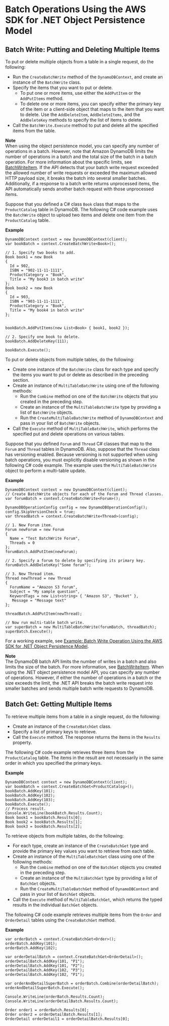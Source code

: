 # Batch Operations Using the AWS SDK for \.NET Object Persistence Model<a name="DotNetDynamoDBContext.BatchOperations"></a>

## Batch Write: Putting and Deleting Multiple Items<a name="DotNetDynamoDBContext.BatchWrite"></a>

To put or delete multiple objects from a table in a single request, do the following:
+ Run the `CreateBatchWrite` method of the `DynamoDBContext`, and create an instance of the `BatchWrite` class\.
+ Specify the items that you want to put or delete\.
  + To put one or more items, use either the `AddPutItem` or the `AddPutItems` method\.
  + To delete one or more items, you can specify either the primary key of the item or a client\-side object that maps to the item that you want to delete\. Use the `AddDeleteItem`, `AddDeleteItems`, and the `AddDeleteKey` methods to specify the list of items to delete\.
+ Call the `BatchWrite.Execute` method to put and delete all the specified items from the table\.

**Note**  
When using the object persistence model, you can specify any number of operations in a batch\. However, note that Amazon DynamoDB limits the number of operations in a batch and the total size of the batch in a batch operation\. For more information about the specific limits, see [BatchWriteItem](https://docs.aws.amazon.com/amazondynamodb/latest/APIReference/API_BatchWriteItem.html)\. If the API detects that your batch write request exceeded the allowed number of write requests or exceeded the maximum allowed HTTP payload size, it breaks the batch into several smaller batches\. Additionally, if a response to a batch write returns unprocessed items, the API automatically sends another batch request with those unprocessed items\.

Suppose that you defined a C\# class `Book` class that maps to the `ProductCatalog` table in DynamoDB\. The following C\# code example uses the `BatchWrite` object to upload two items and delete one item from the `ProductCatalog` table\. 

**Example**  

```
DynamoDBContext context = new DynamoDBContext(client);
var bookBatch = context.CreateBatchWrite<Book>();

// 1. Specify two books to add.
Book book1 = new Book
{
  Id = 902,
  ISBN = "902-11-11-1111",
  ProductCategory = "Book",
  Title = "My book3 in batch write"
};
Book book2 = new Book
{
  Id = 903,
  ISBN = "903-11-11-1111",
  ProductCategory = "Book",
  Title = "My book4 in batch write"
};


bookBatch.AddPutItems(new List<Book> { book1, book2 });

// 2. Specify one book to delete.
bookBatch.AddDeleteKey(111);

bookBatch.Execute();
```

To put or delete objects from multiple tables, do the following:
+ Create one instance of the `BatchWrite` class for each type and specify the items you want to put or delete as described in the preceding section\.
+ Create an instance of `MultiTableBatchWrite` using one of the following methods:
  + Run the `Combine` method on one of the `BatchWrite` objects that you created in the preceding step\. 
  + Create an instance of the `MultiTableBatchWrite` type by providing a list of `BatchWrite` objects\.
  + Run the `CreateMultiTableBatchWrite` method of `DynamoDBContext` and pass in your list of `BatchWrite` objects\.
+ Call the `Execute` method of `MultiTableBatchWrite`, which performs the specified put and delete operations on various tables\.

Suppose that you defined `Forum` and `Thread` C\# classes that map to the `Forum` and `Thread` tables in DynamoDB\. Also, suppose that the `Thread` class has versioning enabled\. Because versioning is not supported when using batch operations, you must explicitly disable versioning as shown in the following C\# code example\. The example uses the `MultiTableBatchWrite` object to perform a multi\-table update\. 

**Example**  

```
DynamoDBContext context = new DynamoDBContext(client);
// Create BatchWrite objects for each of the Forum and Thread classes.
var forumBatch = context.CreateBatchWrite<Forum>();

DynamoDBOperationConfig config = new DynamoDBOperationConfig();
config.SkipVersionCheck = true;
var threadBatch = context.CreateBatchWrite<Thread>(config);

// 1. New Forum item.
Forum newForum = new Forum
{
  Name = "Test BatchWrite Forum",
  Threads = 0
};
forumBatch.AddPutItem(newForum);

// 2. Specify a forum to delete by specifying its primary key.
forumBatch.AddDeleteKey("Some forum");

// 3. New Thread item.
Thread newThread = new Thread
{
  ForumName = "Amazon S3 forum",
  Subject = "My sample question",
  KeywordTags = new List<string> { "Amazon S3", "Bucket" },
   Message = "Message text"
};

threadBatch.AddPutItem(newThread);

// Now run multi-table batch write.
var superBatch = new MultiTableBatchWrite(forumBatch, threadBatch);
superBatch.Execute();
```

For a working example, see [Example: Batch Write Operation Using the AWS SDK for \.NET Object Persistence Model](orm-dotnet-batchoperations-example.md)\.

**Note**  
The DynamoDB batch API limits the number of writes in a batch and also limits the size of the batch\. For more information, see [BatchWriteItem](https://docs.aws.amazon.com/amazondynamodb/latest/APIReference/API_BatchWriteItem.html)\. When using the \.NET object persistence model API, you can specify any number of operations\. However, if either the number of operations in a batch or the size exceeds the limit, the \.NET API breaks the batch write request into smaller batches and sends multiple batch write requests to DynamoDB\.

## Batch Get: Getting Multiple Items<a name="DotNetDynamoDBContext.BatchGet"></a>

To retrieve multiple items from a table in a single request, do the following:
+ Create an instance of the `CreateBatchGet` class\.
+ Specify a list of primary keys to retrieve\.
+ Call the `Execute` method\. The response returns the items in the `Results` property\.

The following C\# code example retrieves three items from the `ProductCatalog` table\. The items in the result are not necessarily in the same order in which you specified the primary keys\.

**Example**  

```
DynamoDBContext context = new DynamoDBContext(client);
var bookBatch = context.CreateBatchGet<ProductCatalog>();
bookBatch.AddKey(101);
bookBatch.AddKey(102);
bookBatch.AddKey(103);
bookBatch.Execute();
// Process result.
Console.WriteLine(bookBatch.Results.Count);
Book book1 = bookBatch.Results[0];
Book book2 = bookBatch.Results[1];
Book book3 = bookBatch.Results[2];
```

To retrieve objects from multiple tables, do the following:
+ For each type, create an instance of the `CreateBatchGet` type and provide the primary key values you want to retrieve from each table\. 
+ Create an instance of the `MultiTableBatchGet` class using one of the following methods:
  + Run the `Combine` method on one of the `BatchGet` objects you created in the preceding step\. 
  + Create an instance of the `MultiBatchGet` type by providing a list of `BatchGet` objects\.
  + Run the `CreateMultiTableBatchGet` method of `DynamoDBContext` and pass in your list of `BatchGet` objects\.
+ Call the `Execute` method of `MultiTableBatchGet`, which returns the typed results in the individual `BatchGet` objects\.

 The following C\# code example retrieves multiple items from the `Order` and `OrderDetail` tables using the `CreateBatchGet` method\. 

**Example**  

```
var orderBatch = context.CreateBatchGet<Order>();
orderBatch.AddKey(101);
orderBatch.AddKey(102);

var orderDetailBatch = context.CreateBatchGet<OrderDetail>();
orderDetailBatch.AddKey(101, "P1");
orderDetailBatch.AddKey(101, "P2");
orderDetailBatch.AddKey(102, "P3");
orderDetailBatch.AddKey(102, "P1");

var orderAndDetailSuperBatch = orderBatch.Combine(orderDetailBatch);
orderAndDetailSuperBatch.Execute();

Console.WriteLine(orderBatch.Results.Count);
Console.WriteLine(orderDetailBatch.Results.Count);

Order order1 = orderBatch.Results[0];
Order order2 = orderDetailBatch.Results[1];
OrderDetail orderDetail1 = orderDetailBatch.Results[0];
```